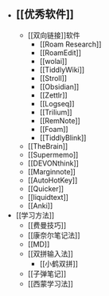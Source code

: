 - ## [[优秀软件]]
    - [[双向链接]]软件
        - [[Roam Research]]
        - [[RoamEdit]]
        - [[wolai]]
        - [[TiddlyWiki]]
        - [[Stroll]]
        - [[Obsidian]]
        - [[Zettlr]]
        - [[Logseq]]
        - [[Trilium]]
        - [[RemNote]]
        - [[Foam]]
        - [[TiddlyBlink]]
    - [[TheBrain]]
    - [[Supermemo]]
    - [[DEVONthink]]
    - [[Marginnote]]
    - [[AutoHotKey]]
    - [[Quicker]]
    - [[liquidtext]]
    - [[Anki]]
- [[学习方法]]
    - [[费曼技巧]]
    - [[康奈尔笔记法]]
    - [[MD]]
    - [[双拼输入法]]
        - [[小鹤双拼]]
    - [[子弹笔记]]
    - [[西蒙学习法]]
